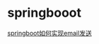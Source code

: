 # springbooot


[springboot如何实现email发送](https://github.com/wuxiaobo000111/Java--apollo/blob/master/springboot/springboot%E5%A6%82%E4%BD%95%E5%AE%9E%E7%8E%B0email%E5%8F%91%E9%80%81.md "springboot如何实现email发送]") 